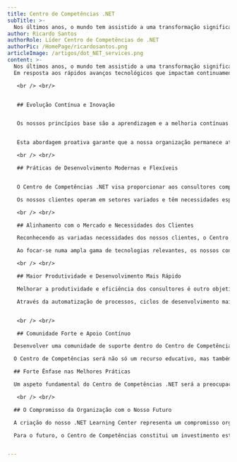 ```yaml
---
title: Centro de Competências .NET
subTitle: >-
  Nos últimos anos, o mundo tem assistido a uma transformação significativa nas suas infraestruturas tecnológicas, tanto no setor privado quanto no público. Esta evolução tem sido impulsionada pela crescente adoção de tecnologias de cloud, que oferecem flexibilidade, escalabilidade e eficiência de custos. Neste artigo, exploraremos a evolução das infraestruturas e a adoção de ambientes híbridos e multi-cloud, com foco em cloud providers como Microsoft, Amazon e Google, sendo os 3 principais players no mercado da entrega de infraestruturas como serviço.
author: Ricardo Santos
authorRole: Líder Centro de Competências de .NET
authorPic: /HomePage/ricardosantos.png
articleImage: /artigos/dot_NET_services.png
content: >-
  Nos últimos anos, o mundo tem assistido a uma transformação significativa nas suas infraestruturas tecnológicas, tanto no setor privado quanto no público. Esta evolução tem sido impulsionada pela crescente adoção de tecnologias de cloud, que oferecem flexibilidade, escalabilidade e eficiência de custos. Neste artigo, exploraremos a evolução das infraestruturas e a adoção de ambientes híbridos e multi-cloud, com foco em cloud providers como Microsoft, Amazon e Google, sendo os 3 principais players no mercado da entrega de infraestruturas como serviço.
  Em resposta aos rápidos avanços tecnológicos que impactam continuamente o nosso setor, estamos a criar um Centro de Competências .NET. Este centro irá responder diretamente às necessidades da indústria, permitindo aos nossos consultores desenvolver competências relevantes e alinhados com as expectativas dos clientes e as necessidades do mercado.

   <br /> <br/>


   ## Evolução Contínua e Inovação


   Os nossos princípios base são a aprendizagem e a melhoria contínuas. O ecossistema .NET é frequentemente atualizado com novas funcionalidades e tecnologias em áreas como Desenvolvimento Web, Computação em Cloud e DevOps. O nosso objetivo é preparar os consultores para se adaptarem eficazmente a estas mudanças. Através de sessões regulares de formação e workshops, pretendemos capacitar as equipas para acompanhar os desenvolvimentos tecnológicos e responder adequadamente aos desafios de cada projeto.


   Esta abordagem proativa garante que a nossa organização permanece atenta às tendências do mercado, permitindo-nos adotar novas tecnologias que tragam benefícios reais aos nossos clientes.

   <br /> <br/>

   ## Práticas de Desenvolvimento Modernas e Flexíveis


   O Centro de Competências .NET visa proporcionar aos consultores competências práticas relevantes para diversos projetos. As formações incluem frameworks como ASP.NET Core para aplicações Web, Blazor para interfaces interativas do lado do cliente e Entity Framework Core para uma gestão eficiente de dados.

   Os nossos clientes operam em setores variados e têm necessidades específicas. O Centro de Competências promove a versatilidade dos nossos consultores, permitindo-lhes lidar eficazmente com requisitos diversos. Esta abordagem garante que as soluções propostas sejam relevantes e adaptadas às especificidades de cada cliente.

   <br /> <br/>

   ## Alinhamento com o Mercado e Necessidades dos Clientes

   Reconhecendo as variadas necessidades dos nossos clientes, o Centro de Competências dará prioridade a temas alinhados com as exigências atuais do mercado, quer sejam plataformas baseadas em Cloud como o Azure, desenvolvimento móvel ou outras tecnologias emergentes. O nosso objetivo é dotar os consultores de competências práticas e versáteis, permitindo-lhes gerir eficazmente ambientes tecnológicos diversos e responder prontamente às necessidades dos clientes.

   Ao focar-se numa ampla gama de tecnologias relevantes, os nossos consultores poderão fornecer soluções completas e personalizadas que correspondem aos requisitos específicos dos clientes e às tendências do mercado.

   <br /> <br/>

   ## Maior Produtividade e Desenvolvimento Mais Rápido

   Melhorar a produtividade e eficiência dos consultores é outro objetivo importante do Centro de Competências. Ao oferecer formação em ferramentas de desenvolvimento como o Visual Studio e o VS Code, bem como em práticas recomendadas de DevOps, pretendemos apoiar os consultores a otimizar prazos de projetos e processos de implementação. 

   Através da automatização de processos, ciclos de desenvolvimento mais eficazes e adesão a metodologias comprovadas, o Centro de Competências .NET pretende ajudar os consultores a obter resultados mais previsíveis e consistentes nos projetos. Este esforço visa apoiar os clientes na concretização eficaz e fiável dos seus objetivos.


   <br /> <br/>

   ## Comunidade Forte e Apoio Contínuo

  Desenvolver uma comunidade de suporte dentro do Centro de Competências é fundamental. Workshops regulares, encontros informais e sessões interativas vão fomentar a colaboração profissional e partilha de conhecimentos. Ao partilhar experiências práticas e insights, pretendemos enriquecer o conhecimento coletivo, ajudando os consultores a aplicar soluções eficazes em situações reais.

  O Centro de Competências será não só um recurso educativo, mas também um ambiente colaborativo que apoia a resolução conjunta de problemas e incentiva a inovação prática, gerando benefícios claros para os projetos dos clientes.

  ## Forte Ênfase nas Melhores Práticas

  Um aspeto fundamental do Centro de Competências .NET será a preocupação com as melhores práticas da indústria. Através de formações específicas, procuramos consolidar boas práticas em todas as fases de desenvolvimento, gestão de projetos e interação com clientes. A implementação destas práticas tem como objetivo assegurar qualidade, consistência e fiabilidade nos serviços fornecidos pelos nossos consultores.

   <br /> <br/>

  ## O Compromisso da Organização com o Nosso Futuro

  A criação do nosso .NET Learning Center representa um compromisso organizacional com o crescimento profissional contínuo dos nossos consultores e o futuro da nossa organização. Ao promover a aprendizagem contínua, adotar práticas atuais de desenvolvimento, alinhar formações com as necessidades do mercado e dos clientes, enfatizar as melhores práticas e potenciar a produtividade, a organização pretende garantir um sucesso duradouro.

  Para o futuro, o Centro de Competências constitui um investimento estratégico nas pessoas e nas suas competências técnicas e pessoais, mantendo a relevância e fiabilidade da organização num ambiente tecnológico em constante mudança. Em conjunto, iremos responder eficazmente às necessidades dos clientes, promovendo melhorias consistentes e o crescimento de cada um dos nossos colaboradores e da organização como um todo.


---
```

